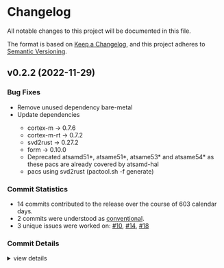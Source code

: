 # Changelog

All notable changes to this project will be documented in this file.

The format is based on [Keep a Changelog](https://keepachangelog.com/en/1.0.0/),
and this project adheres to [Semantic Versioning](https://semver.org/spec/v2.0.0.html).

## v0.2.2 (2022-11-29)

### Bug Fixes

 - <csr-id-54fe3c1f9705e2a9f96176dd8c467fbaed648702/> Remove unused dependency bare-metal
 - <csr-id-63c755d5cb29e4a0d6eec4a1f24498cd2b2801d8/> Update dependencies
   - cortex-m -> 0.7.6
   - cortex-m-rt -> 0.7.2
   - svd2rust -> 0.27.2
   - form -> 0.10.0
   - Deprecated atsamd51*, atsame51*, atsame53* and atsame54* as these pacs
     are already covered by atsamd-hal
   - pacs using svd2rust (pactool.sh -f generate)

### Commit Statistics

<csr-read-only-do-not-edit/>

 - 14 commits contributed to the release over the course of 603 calendar days.
 - 2 commits were understood as [conventional](https://www.conventionalcommits.org).
 - 3 unique issues were worked on: [#10](https://github.com/atsam-rs/atsam-pac/issues/10), [#14](https://github.com/atsam-rs/atsam-pac/issues/14), [#18](https://github.com/atsam-rs/atsam-pac/issues/18)

### Commit Details

<csr-read-only-do-not-edit/>

<details><summary>view details</summary>

 * **[#10](https://github.com/atsam-rs/atsam-pac/issues/10)**
    - Added support for ATSAME54 and ATSAM4S16 ([`e120060`](https://github.com/atsam-rs/atsam-pac/commit/e120060695b87b48d1c27061c28470a006b2abee))
 * **[#14](https://github.com/atsam-rs/atsam-pac/issues/14)**
    - Adding missing NVIC interrupts for atsam4e and atsam4s ([`2d799ca`](https://github.com/atsam-rs/atsam-pac/commit/2d799ca714c9c8ccfa50b961c6b5fd3276a8ec22))
 * **[#18](https://github.com/atsam-rs/atsam-pac/issues/18)**
    - Bumped PAC versions to reflect interrupt changes in SVDs in recent PRs. ([`bc207c5`](https://github.com/atsam-rs/atsam-pac/commit/bc207c585bb70dffa31842ea9c94c887b2afb980))
 * **Uncategorized**
    - Remove unused dependency bare-metal ([`54fe3c1`](https://github.com/atsam-rs/atsam-pac/commit/54fe3c1f9705e2a9f96176dd8c467fbaed648702))
    - Update dependencies ([`63c755d`](https://github.com/atsam-rs/atsam-pac/commit/63c755d5cb29e4a0d6eec4a1f24498cd2b2801d8))
    - Update pac dependencies ([`8ca7aca`](https://github.com/atsam-rs/atsam-pac/commit/8ca7acab12a2e8af4c6f49d25d79d3c379d4fd35))
    - Update pacs to svd2rust 0.19.0 ([`07a2d93`](https://github.com/atsam-rs/atsam-pac/commit/07a2d930b057726763d359204c406a994661aacc))
    - Merge pull request #3 from atsam4-rs/john/svd_updates_from_keil ([`20495a6`](https://github.com/atsam-rs/atsam-pac/commit/20495a6a821625762ff2a82bbf9e941f1e1d2c58))
    - Updated SVD's from Keil (which are newer) instead of Atmel. ([`4ad3e20`](https://github.com/atsam-rs/atsam-pac/commit/4ad3e20c44ba3d904c4b525069df198a0581448c))
    - Merge pull request #2 from haata/atsam4s ([`4ccbc4c`](https://github.com/atsam-rs/atsam-pac/commit/4ccbc4c5c0508c9da0ebf0f4091e6964f94e2ee6))
    - Adding rest of atsam4s svd's (1.0.56) ([`96d8249`](https://github.com/atsam-rs/atsam-pac/commit/96d8249e24e7493536e9587623b1ff5296a749f3))
    - Merge pull request #1 from haata/github_actions ([`081950d`](https://github.com/atsam-rs/atsam-pac/commit/081950d5e8d6dee85d018c6f841e55d3800e042a))
    - Adding GitHub Actions ([`1ecf432`](https://github.com/atsam-rs/atsam-pac/commit/1ecf43256f4e6e5af7e32cabd609543a8d133297))
    - Initial checkin of consolodated PACs from seperate repos. ([`04b0589`](https://github.com/atsam-rs/atsam-pac/commit/04b05897a0f7d9fa19fee5536c6b51b9f8f46fc2))
</details>

